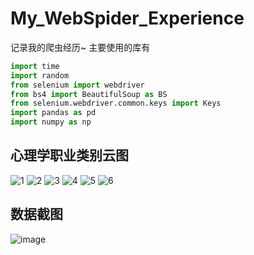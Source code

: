 # My_WebSpider_Experience

  记录我的爬虫经历~
  主要使用的库有
 ```python
import time
import random
from selenium import webdriver
from bs4 import BeautifulSoup as BS
from selenium.webdriver.common.keys import Keys
import pandas as pd
import numpy as np
 ```
  
  
  ## 心理学职业类别云图

![1](https://user-images.githubusercontent.com/50990182/128457322-cc61fdf3-2f46-4fc1-8547-ade364c79478.png)
![2](https://user-images.githubusercontent.com/50990182/128457333-350ae7b8-b680-489f-a08f-46999f01386c.png)
![3](https://user-images.githubusercontent.com/50990182/128457343-3bc55682-7f92-4dfb-84f9-99d95bde2dd8.png)
![4](https://user-images.githubusercontent.com/50990182/128457348-5deac911-bd80-49f9-9215-36f898071948.png)
![5](https://user-images.githubusercontent.com/50990182/128457355-7568f302-5410-49a2-9bef-fae5bf911325.png)
![6](https://user-images.githubusercontent.com/50990182/128457363-c1c5b6ae-cf7e-4fa6-b302-d475b4e627e6.png)

## 数据截图
![image](https://user-images.githubusercontent.com/50990182/128457466-0ee90ceb-44eb-4dd3-844b-519c75c294ec.png)
